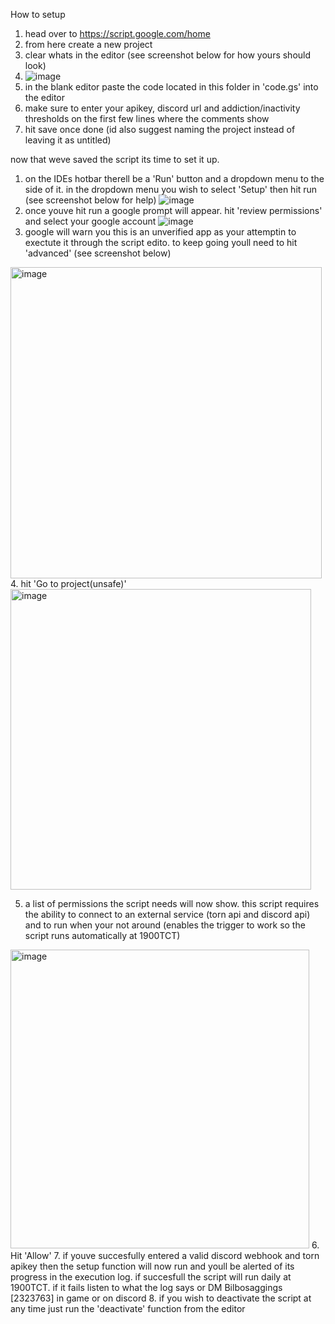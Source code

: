 How to setup

1. head over to https://script.google.com/home
2. from here create a new project
3. clear whats in the editor (see screenshot below for how yours should look)
4. ![image](https://github.com/BillyBourbon/Torn-Scripts-GAS/assets/87441988/93e07c4c-aebb-429f-8b1d-b1d669f09ece)
5. in the blank editor paste the code located in this folder in 'code.gs' into the editor 
6. make sure to enter your apikey, discord url and addiction/inactivity thresholds on the first few lines where the comments show
7. hit save once done (id also suggest naming the project instead of leaving it as untitled)

now that weve saved the script its time to set it up.

1. on the IDEs hotbar therell be a 'Run' button and a dropdown menu to the side of it. in the dropdown menu you wish to select 'Setup' then hit run (see screenshot below for help)
![image](https://github.com/BillyBourbon/Torn-Scripts-GAS/assets/87441988/5f9f8613-0bf1-431b-be85-0197d9ffde99)
2. once youve hit run a google prompt will appear. hit 'review permissions' and select your google account
![image](https://github.com/BillyBourbon/Torn-Scripts-GAS/assets/87441988/9d38f346-862f-46ba-b413-849c2d417f1c)
3. google will warn you this is an unverified app as your attemptin to exectute it through the script edito. to keep going youll need to hit 'advanced' (see screenshot below)
<img width="498" alt="image" src="https://github.com/BillyBourbon/Torn-Scripts-GAS/assets/87441988/dbedaf5a-ad5a-431d-b8a2-6d1dac8c40e4">
4. hit 'Go to project(unsafe)'
<img width="481" alt="image" src="https://github.com/BillyBourbon/Torn-Scripts-GAS/assets/87441988/7d528e47-ade8-4b0d-93db-1476bbcdbe1d">

5. a list of permissions the script needs will now show. this script requires the ability to connect to an external service (torn api and discord api) and to run  when your not around (enables the trigger to work so the script runs automatically at 1900TCT)
<img width="478" alt="image" src="https://github.com/BillyBourbon/Torn-Scripts-GAS/assets/87441988/4cb89889-fb98-48ba-acf4-b5d573c0d1cb">
6. Hit 'Allow'
7. if youve succesfully entered a valid discord webhook and torn apikey then the setup function will now run and youll be alerted of its progress in the execution log. if succesfull the script will run daily at 1900TCT. if it fails listen to what the log says or DM Bilbosaggings [2323763] in game or on discord
8. if you wish to deactivate the script at any time just run the 'deactivate' function from the editor

